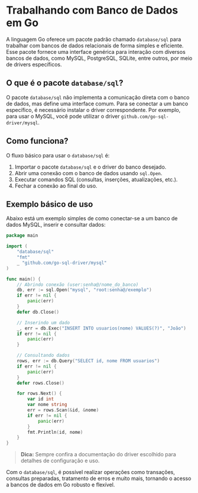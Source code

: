 # Trabalhando com Banco de Dados em Go

A linguagem Go oferece um pacote padrão chamado `database/sql` para trabalhar com bancos de dados relacionais de forma simples e eficiente. Esse pacote fornece uma interface genérica para interação com diversos bancos de dados, como MySQL, PostgreSQL, SQLite, entre outros, por meio de drivers específicos.

## O que é o pacote `database/sql`?

O pacote `database/sql` não implementa a comunicação direta com o banco de dados, mas define uma interface comum. Para se conectar a um banco específico, é necessário instalar o driver correspondente. Por exemplo, para usar o MySQL, você pode utilizar o driver `github.com/go-sql-driver/mysql`.

## Como funciona?

O fluxo básico para usar o `database/sql` é:
1. Importar o pacote `database/sql` e o driver do banco desejado.
2. Abrir uma conexão com o banco de dados usando `sql.Open`.
3. Executar comandos SQL (consultas, inserções, atualizações, etc.).
4. Fechar a conexão ao final do uso.

## Exemplo básico de uso

Abaixo está um exemplo simples de como conectar-se a um banco de dados MySQL, inserir e consultar dados:

```go
package main

import (
    "database/sql"
    "fmt"
    _ "github.com/go-sql-driver/mysql"
)

func main() {
    // Abrindo conexão (user:senha@/nome_do_banco)
    db, err := sql.Open("mysql", "root:senha@/exemplo")
    if err != nil {
        panic(err)
    }
    defer db.Close()

    // Inserindo um dado
    _, err = db.Exec("INSERT INTO usuarios(nome) VALUES(?)", "João")
    if err != nil {
        panic(err)
    }

    // Consultando dados
    rows, err := db.Query("SELECT id, nome FROM usuarios")
    if err != nil {
        panic(err)
    }
    defer rows.Close()

    for rows.Next() {
        var id int
        var nome string
        err = rows.Scan(&id, &nome)
        if err != nil {
            panic(err)
        }
        fmt.Println(id, nome)
    }
}
```

> **Dica:** Sempre confira a documentação do driver escolhido para detalhes de configuração e uso.

Com o `database/sql`, é possível realizar operações como transações, consultas preparadas, tratamento de erros e muito mais, tornando o acesso a bancos de dados em Go robusto e flexível.

